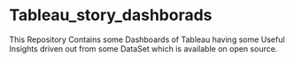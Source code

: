 # Tableau_story_dashborads
This Repository Contains some Dashboards of Tableau having some Useful Insights driven out from some DataSet which is available on open source.

